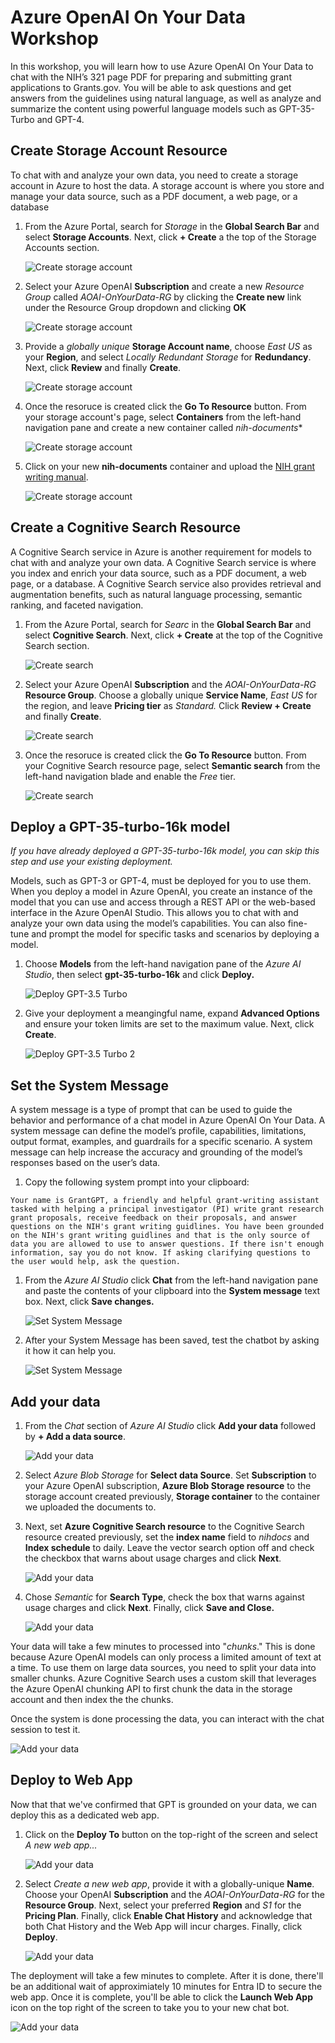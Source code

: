 # Azure OpenAI On Your Data Workshop

In this workshop, you will learn how to use Azure OpenAI On Your Data to chat with the NIH’s 321 page PDF for preparing and submitting grant applications to Grants.gov. You will be able to ask questions and get answers from the guidelines using natural language, as well as analyze and summarize the content using powerful language models such as GPT-35-Turbo and GPT-4.

## Create Storage Account Resource
To chat with and analyze your own data, you need to create a storage account in Azure to host the data. A storage account is where you store and manage your data source, such as a PDF document, a web page, or a database

1. From the Azure Portal, search for *Storage* in the **Global Search Bar** and select **Storage Accounts**. Next, click **+ Create** a the top of the Storage Accounts section.

    ![Create storage account](media/create-storage-01.png)

1. Select your Azure OpenAI **Subscription** and create a new *Resource Group* called *AOAI-OnYourData-RG* by clicking the **Create new** link under the Resource Group dropdown and clicking **OK**
    
    ![Create storage account](media/create-storage-02.png)

1. Provide a *globally unique* **Storage Account name**, choose *East US* as your **Region**, and select *Locally Redundant Storage* for **Redundancy**. Next, click **Review** and finally **Create**.

    ![Create storage account](media/create-storage-03.png)

1. Once the resoruce is created click the **Go To Resource** button. From your storage account's page, select **Containers** from the left-hand navigation pane and create a new container called *nih-documents**

    ![Create storage account](media/create-storage-04.png)

1. Click on your new **nih-documents** container and upload the [NIH grant writing manual](data/general-forms-h.pdf).

    ![Create storage account](media/create-storage-05.png)

## Create a Cognitive Search Resource
A Cognitive Search service in Azure is another requirement for models to chat with and analyze your own data. A Cognitive Search service is where you index and enrich your data source, such as a PDF document, a web page, or a database. A Cognitive Search service also provides retrieval and augmentation benefits, such as natural language processing, semantic ranking, and faceted navigation.

1. From the Azure Portal, search for *Searc* in the **Global Search Bar** and select **Cognitive Search**. Next, click **+ Create** at the top of the Cognitive Search section.

    ![Create search](media/create-search-01.png)

1. Select your Azure OpenAI **Subscription** and the *AOAI-OnYourData-RG* **Resource Group**. Choose a globally unique **Service Name**, *East US* for the region, and leave **Pricing tier** as *Standard.* Click **Review + Create** and finally **Create**.

    ![Create search](media/create-search-02.png)

1. Once the resoruce is created click the **Go To Resource** button. From your Cognitive Search resource page, select **Semantic search** from the left-hand navigation blade and enable the *Free* tier. 

    ![Create search](media/create-search-03.png)

## Deploy a GPT-35-turbo-16k model

*If you have already deployed a GPT-35-turbo-16k model, you can skip this step and use your existing deployment.*

Models, such as GPT-3 or GPT-4, must be deployed for you to use them. When you deploy a model in Azure OpenAI, you create an instance of the model that you can use and access through a REST API or the web-based interface in the Azure OpenAI Studio. This allows you to chat with and analyze your own data using the model’s capabilities. You can also fine-tune and prompt the model for specific tasks and scenarios by deploying a model.

1. Choose **Models** from the left-hand navigation pane of the *Azure AI Studio*, then select **gpt-35-turbo-16k** and click **Deploy.**

    ![Deploy GPT-3.5 Turbo](media/deploy-gpt-35-turbo.png)

1. Give your deployment a meangingful name, expand **Advanced Options** and ensure your token limits are set to the maximum value. Next, click **Create**.

    ![Deploy GPT-3.5 Turbo 2](media/deploy-gpt-35-turbo02.png)

## Set the System Message

A system message is a type of prompt that can be used to guide the behavior and performance of a chat model in Azure OpenAI On Your Data. A system message can define the model’s profile, capabilities, limitations, output format, examples, and guardrails for a specific scenario. A system message can help increase the accuracy and grounding of the model’s responses based on the user’s data.

1. Copy the following system prompt into your clipboard:
```
Your name is GrantGPT, a friendly and helpful grant-writing assistant tasked with helping a principal investigator (PI) write grant research grant proposals, receive feedback on their proposals, and answer questions on the NIH's grant writing guidlines. You have been grounded on the NIH's grant writing guidlines and that is the only source of data you are allowed to use to answer questions. If there isn't enough information, say you do not know. If asking clarifying questions to the user would help, ask the question.
```
1. From the *Azure AI Studio* click **Chat** from the left-hand navigation pane and paste the contents of your clipboard into the **System message** text box. Next, click **Save changes.**

    ![Set System Message](media/set-system-message-01.png)

1. After your System Message has been saved, test the chatbot by asking it how it can help you.

    ![Set System Message](media/set-system-message-02.png)

## Add your data
1. From the *Chat* section of *Azure AI Studio* click **Add your data** followed by **+ Add a data source**.

    ![Add your data](media/add-your-data-01.png)

1. Select *Azure Blob Storage* for **Select data Source**. Set **Subscription** to your Azure OpenAI subscription, **Azure Blob Storage resource** to the storage account created previously, **Storage container** to the container we uploaded the documents to. 

1. Next, set **Azure Cognitive Search resource** to the Cognitive Search resource created previously, set the **index name** field to *nihdocs* and **Index schedule** to daily. Leave the vector search option off and check the checkbox that warns about usage charges and click **Next**.

    ![Add your data](media/add-your-data-02.png)

1. Chose *Semantic* for **Search Type**, check the box that warns against usage charges and click **Next**. Finally, click **Save and Close.**
    
    ![Add your data](media/add-your-data-03.png)

Your data will take a few minutes to processed into "*chunks*." This is done because Azure OpenAI models can only process a limited amount of text at a time. To use them on large data sources, you need to split your data into smaller chunks. Azure Cognitive Search uses a custom skill that leverages the Azure OpenAI chunking API to first chunk the data in the storage account and then index the the chunks.


Once the system is done processing the data, you can interact with the chat session to test it.


![Add your data](media/add-your-data-03.png) 


## Deploy to Web App

Now that that we've confirmed that GPT is grounded on your data, we can deploy this as a dedicated web app.

1. Click on the **Deploy To** button on the top-right of the screen and select *A new web app...*

    ![Add your data](media/deploy-app-01.png)

1. Select *Create a new web app*, provide it with a globally-unique **Name**. Choose your OpenAI **Subscription** and the *AOAI-OnYourData-RG* for the **Resource Group**. Next, select your preferred **Region** and *S1* for the **Pricing Plan**. Finally, click **Enable Chat History** and acknowledge that both Chat History and the Web App will incur charges. Finally, click **Deploy**.

    ![Add your data](media/deploy-app-02.png)

The deployment will take a few minutes to complete. After it is done, there'll be an additional wait of approximiately 10 minutes for Entra ID to secure the web app. Once it is complete, you'll be able to click the **Launch Web App** icon on the top right of the screen to take you to your new chat bot.

![Add your data](media/deploy-app-03.png)
